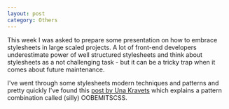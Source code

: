 ```yaml
---
layout: post
category: Others
---
```


This week I was asked to prepare some presentation on how to embrace stylesheets in large scaled projects. A lot of front-end developers underestimate power of well structured stylesheets and think about stylesheets as a not challenging task - but it can be a tricky trap when it comes about future maintenance.

I've went through some stylesheets modern techniques and patterns and pretty quickly I've found this [post by Una Kravets](http://www.sitepoint.com/atomic-oobemitscss/) which explains a pattern combination called (silly) OOBEMITSCSS.



